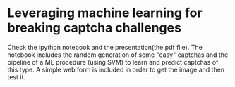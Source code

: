 # Leveraging machine learning for breaking captcha challenges

Check the ipython notebook and the presentation(the pdf file).
The notebook includes the random generation of some "easy" captchas and the pipeline of a ML procedure (using SVM) to learn and predict captchas of this type. 
A simple web form is included in order to get the image and then test it.
